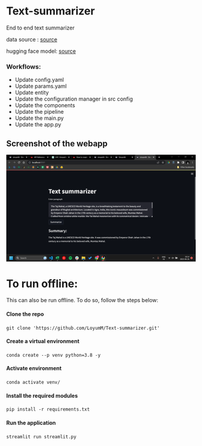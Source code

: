 # Text-summarizer
End to end text summarizer

data source : [source](https://huggingface.co/datasets/samsum)

hugging face model: [source](https://huggingface.co/google/pegasus-cnn_dailymail)

### Workflows:
- Update config.yaml
- Update params.yaml
- Update entity
- Update the configuration manager in src config
- Update the components
- Update the pipeline
- Update the main.py
- Update the app.py


## Screenshot of the webapp
![Home](./screenshots/UI.png)

# To run offline:
This can also be run offline. To do so, follow the steps below:

#### Clone the repo

`git clone 'https://github.com/LoyumM/Text-summarizer.git'`

#### Create a virtual environment

`conda create --p venv python=3.8 -y`

#### Activate environment

`conda activate venv/`

#### Install the required modules

`pip install -r requirements.txt`

#### Run the application

`streamlit run streamlit.py`
